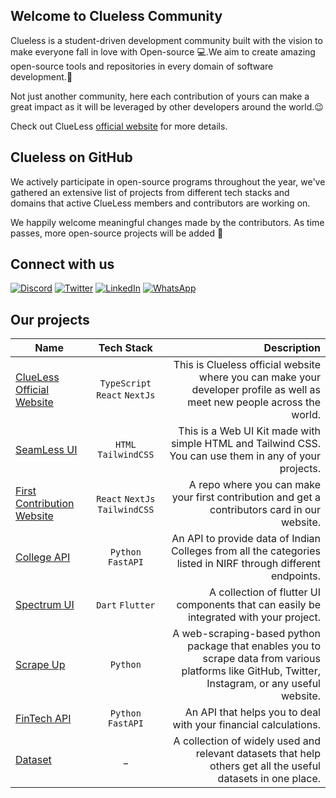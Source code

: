 ## Welcome to Clueless Community 

Clueless is a student-driven development community built with the vision to make everyone fall in love with Open-source 💻.We aim to create amazing open-source tools and repositories in every domain of software development.🚀

Not just another community, here each contribution of yours can make a great impact as it will be leveraged by other developers around the world.😉

Check out ClueLess [official website](https://www.clueless.tech/) for more details.
## Clueless on GitHub 
We actively participate in open-source programs throughout the year, we've gathered an extensive list of projects from different tech stacks and domains that active ClueLess members and contributors are working on.

We happily welcome meaningful changes made by the contributors. As time passes, more open-source projects will be added 💫

## Connect with us
[![Discord](https://img.shields.io/badge/Discord-%235865F2.svg?style=for-the-badge&logo=discord&logoColor=white)](https://discord.gg/7ShHCTJtca) [![Twitter](https://img.shields.io/badge/Twitter-%231DA1F2.svg?style=for-the-badge&logo=Twitter&logoColor=white)](https://twitter.com/by_clueless) [![LinkedIn](https://img.shields.io/badge/linkedin-%230077B5.svg?style=for-the-badge&logo=linkedin&logoColor=white)](https://www.linkedin.com/company/clueless-tech) [![WhatsApp](https://img.shields.io/badge/WhatsApp-25D366?style=for-the-badge&logo=whatsapp&logoColor=white)](![WhatsApp](https://img.shields.io/badge/WhatsApp-25D366?style=for-the-badge&logo=whatsapp&logoColor=white))

## Our projects
| Name   |      Tech Stack      |  Description |
|----------|:-------------:|------:|
| [ClueLess Official Website](https://github.com/Clueless-Community/clueless-official-website) |  `TypeScript` `React` `NextJs` | This is Clueless official website where you can make your developer profile as well as meet new people across the world. |
| [SeamLess UI ](https://github.com/Clueless-Community/web-ui-kit) |  `HTML` `TailwindCSS` | This is a Web UI Kit made with simple HTML and Tailwind CSS. You can use them in any of your projects. |
| [First Contribution Website](https://github.com/Clueless-Community/first-contribution) |  `React` `NextJs` `TailwindCSS` | A repo where you can make your first contribution and get a contributors card in our website. |
| [College API](https://github.com/Clueless-Community/collegeAPI) |  `Python` `FastAPI` | An API to provide data of Indian Colleges from all the categories listed in NIRF through different endpoints. |
| [Spectrum UI](https://github.com/Clueless-Community/flutter-ui-components) |  `Dart` `Flutter` | A collection of flutter UI components that can easily be integrated with your project. |
| [Scrape Up](https://github.com/Clueless-Community/scrape-up) |  `Python` | A web-scraping-based python package that enables you to scrape data from various platforms like GitHub, Twitter, Instagram, or any useful website. |
| [FinTech API](https://github.com/Clueless-Community/fintech-api) |  `Python` `FastAPI` | An API that helps you to deal with your financial calculations. |
| [Dataset](https://github.com/Clueless-Community/Datasets) |  _ | A collection of widely used and relevant datasets that help others get all the useful datasets in one place. |
